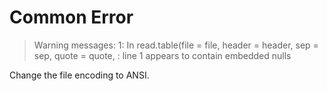 # Common Error

> Warning messages: 1: In read.table\(file = file, header = header, sep = sep, quote = quote, : line 1 appears to contain embedded nulls

Change the file encoding to ANSI.







